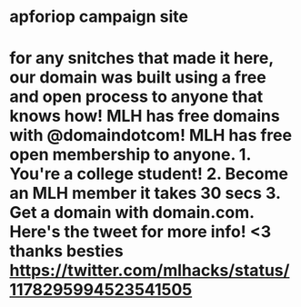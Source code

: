 # apforiop campaign site
# for any snitches that made it here, our domain was built using a free and open process to anyone that knows how! MLH has free domains with @domaindotcom! MLH has free open membership to anyone. 1. You're a college student! 2. Become an MLH member it takes 30 secs 3. Get a domain with domain.com. Here's the tweet for more info! <3 thanks besties https://twitter.com/mlhacks/status/1178295994523541505
